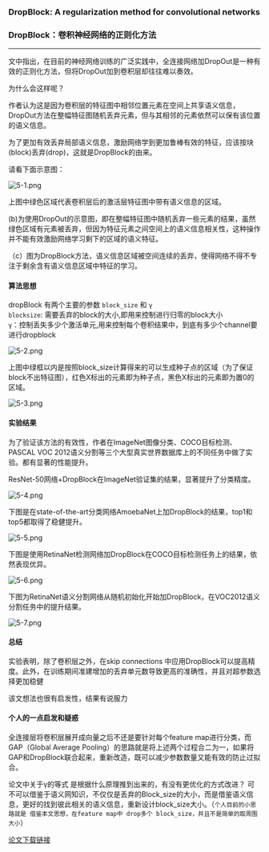 ### DropBlock: A regularization method for convolutional networks

### DropBlock：卷积神经网络的正则化方法
***


文中指出，在目前的神经网络训练的广泛实践中，全连接网络加DropOut是一种有效的正则化方法，但将DropOut加到卷积层却往往难以奏效。

为什么会这样呢？

作者认为这是因为卷积层的特征图中相邻位置元素在空间上共享语义信息，DropOut方法在整幅特征图随机丢弃元素，但与其相邻的元素依然可以保有该位置的语义信息。

为了更加有效丢弃局部语义信息，激励网络学到更加鲁棒有效的特征，应该按块(block)丢弃(drop)，这就是DropBlock的由来。

请看下面示意图：

![5-1.png]( img/5-1.png "DropBlock")


上图中绿色区域代表卷积层后的激活层特征图中带有语义信息的区域。

(b)为使用DropOut的示意图，即在整幅特征图中随机丢弃一些元素的结果，虽然绿色区域有元素被丢弃，但因为特征元素之间空间上的语义信息相关性，这种操作并不能有效激励网络学习剩下的区域的语义特征。

（c）图为DropBlock方法，语义信息区域被空间连续的丢弃，使得网络不得不专注于剩余含有语义信息区域中特征的学习。


#### 算法思想

dropBlock 有两个主要的参数 `block_size` 和 `γ` <br>
`blocksize`:  需要丢弃的block的大小,即用来控制进行归零的block大小<br>
`γ`：控制丢失多少个激活单元,用来控制每个卷积结果中，到底有多少个channel要进行dropblock

![5-2.png](img/5-2.png "算法1")

上图中绿框以内是按照block_size计算得来的可以生成种子点的区域（为了保证block不出特征图），红色X标出的元素即为种子点，黑色X标出的元素即为置0的区域。

![5-3.png](img/5-3.png "γ算式")

#### 实验结果

为了验证该方法的有效性，作者在ImageNet图像分类、COCO目标检测、PASCAL VOC 2012语义分割等三个大型真实世界数据库上的不同任务中做了实验。都有显著的性能提升。

ResNet-50网络+DropBlock在ImageNet验证集的结果，显著提升了分类精度。

![5-4.png](img/5-4.png "table1")

下图是在state-of-the-art分类网络AmoebaNet上加DropBlock的结果，top1和top5都取得了稳健提升。

![5-5.png](img/5-5.png "table2")

下图是使用RetinaNet检测网络加DropBlock在COCO目标检测任务上的结果，依然表现优异。

![5-6.png](./img/5-6.png "table3")

下图为RetinaNet语义分割网络从随机初始化开始加DropBlock，在VOC2012语义分割任务中的提升结果。

![5-7.png](img/5-7.png "table4")


#### 总结

实验表明，除了卷积层之外，在skip  connections 中应用DropBlock可以提高精度。此外，在训练期间准建增加的丢弃单元数导致更高的准确性，并且对超参数选择更加稳健

该文想法也很有启发性，结果有说服力

#### 个人的一点启发和疑惑

全连接层将卷积层展开成向量之后不还是要针对每个feature map进行分类，而GAP（Global Average Pooling）的思路就是将上述两个过程合二为一，如果将GAP和DropBlock联合起来，重新改造，既可以减少参数数量又能有效的防止过拟合。

论文中关于γ的等式 是根据什么原理推到出来的，有没有更优化的方式改进？ 可不可以借鉴于语义网知识，不仅仅是丢弃的Block_size的大小，而是借鉴语义信息，更好的找到彼此相关的语义信息，重新设计block_size大小。（`个人目前的小思路就是 借鉴本文思想，在feature map中 drop多个 block_size，并且不是简单的取周围大小`）

[论文下载链接](https://arxiv.org/abs/1810.12890v1)
